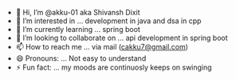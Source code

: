 - 👋 Hi, I’m @akku-01 aka Shivansh Dixit
- 👀 I’m interested in ... development in java and dsa in cpp
- 🌱 I’m currently learning ... spring boot
- 💞️ I’m looking to collaborate on ... api development in spring boot
- 📫 How to reach me ... via mail (cakku7@gmail.com)
- 😄 Pronouns: ... Not easy to understand
- ⚡ Fun fact: ... my moods are continuosly keeps on swinging

<!---
akku-01/akku-01 is a ✨ special ✨ repository because its `README.md` (this file) appears on your GitHub profile.
You can click the Preview link to take a look at your changes.
--->
